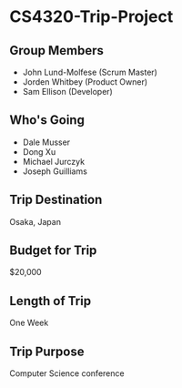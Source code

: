 # CS4320-Trip-Project

## Group Members
  * John Lund-Molfese (Scrum Master)
  * Jorden Whitbey (Product Owner)
  * Sam Ellison (Developer)

## Who's Going
  * Dale Musser
  * Dong Xu
  * Michael Jurczyk
  * Joseph Guilliams
## Trip Destination
Osaka, Japan
## Budget for Trip
$20,000
## Length of Trip
One Week
## Trip Purpose
Computer Science conference
